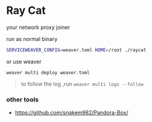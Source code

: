 # Ray Cat

your network proxy joiner

run as normal binary

```bash
SERVICEWEAVER_CONFIG=weaver.toml HOME=/root ./raycat
```
or use weaver
```
weaver multi deploy weaver.toml
```
> to follow the log ,run `weaver multi logs --follow`

### other tools
+ https://github.com/snakem982/Pandora-Box/
